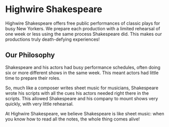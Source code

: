 Highwire Shakespeare
====================
Highwire Shakespeare offers free public performances of classic plays for busy New Yorkers. We prepare each production with a limited rehearsal of one week or less using the same process Shakespeare did. This makes our productions truly death-defying experiences!

Our Philosophy
--------------
Shakespeare and his actors had busy performance schedules, often doing six or more different shows in the same week. This meant actors had little time to prepare their roles.

So, much like a composer writes sheet music for musicians, Shakespeare wrote his scripts with all the cues his actors needed right there in the scripts. This allowed Shakespeare and his company to mount shows very quickly, with very little rehearsal.

At Highwire Shakespeare, we believe Shakespeare is like sheet music: when you know how to read all the notes, the whole thing comes alive!